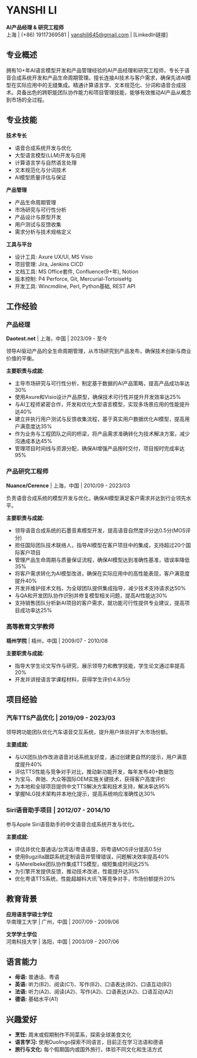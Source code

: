 # YANSHI LI

**AI产品经理 & 研究工程师**  
上海 | (+86) 19117369581 | yanshili645@gmail.com | [LinkedIn链接]

## 专业概述

拥有10+年AI语言模型开发和产品管理经验的AI产品经理和研究工程师，专长于语音合成系统开发和产品生命周期管理。擅长连接AI技术与客户需求，确保先进AI模型在实际应用中的无缝集成。精通计算语言学、文本规范化、分词和语音合成技术。具备出色的跨职能团队协作能力和项目管理技能，能够有效推动AI产品从概念到市场的全过程。

## 专业技能

**技术专长**
- 语音合成系统开发与优化
- 大型语言模型(LLM)开发与应用
- 计算语言学与自然语言处理
- 文本规范化与分词技术
- AI模型质量评估与保证

**产品管理**
- 产品生命周期管理
- 市场研究与可行性分析
- 产品设计与原型开发
- 用户测试与反馈收集
- 需求分析与技术规格定义

**工具与平台**
- 设计工具: Axure UX/UI, MS Visio
- 项目管理: Jira, Jenkins CICD
- 文档工具: MS Office套件, Confluence(9+年), Notion
- 版本控制: P4 Perforce, Git, Mercurial-TortoiseHg
- 开发工具: Wincmdline, Perl, Python基础, REST API

## 工作经验

### 产品经理
**Daotest.net** | 上海，中国 | 2023/09 - 至今

领导AI驱动产品的全生命周期管理，从市场研究到产品发布，确保技术创新与商业价值的平衡。

**主要职责与成就:**
- 主导市场研究与可行性分析，制定基于数据的AI产品策略，提高产品成功率达30%
- 使用Axure和Visio设计产品原型，确保技术可行性并提升开发效率达25%
- 与AI工程师紧密合作，开发和优化大型语言模型，实现多场景应用的性能提升达40%
- 建立并执行用户测试与反馈收集流程，基于真实用户数据优化AI模型，提高用户满意度达35%
- 作为业务与工程团队之间的桥梁，将产品需求准确转化为技术解决方案，减少沟通成本达45%
- 管理项目时间线与资源分配，确保AI增强产品按时交付，项目按时完成率达95%

### 产品研究工程师
**Nuance/Cerence** | 上海，中国 | 2010/09 - 2023/03

负责语音合成系统的模型开发与优化，确保AI模型满足客户需求并达到行业领先水平。

**主要职责与成就:**
- 领导语音合成系统的石墨音素模型开发，提高语音自然度评分达0.5分(MOS评分)
- 担任国际团队技术联络人，指导AI模型在客户项目中的集成，支持超过20个国际客户项目
- 管理产品生命周期与质量保证流程，确保AI模型达到准确性基准，错误率降低35%
- 将客户需求转化为AI模型改进，确保在实际应用中的高性能表现，客户满意度提升40%
- 开发并维护技术文档，为全球团队提供集成指导，减少技术支持请求达50%
- 与QA和开发团队协作识别并修复模型相关问题，提高AI性能达30%
- 支持销售团队分析新AI项目的客户需求，就功能可行性提供专业建议，提高项目成功率达25%

### 高等教育文学教师
**梧州学院** | 梧州，中国 | 2009/07 - 2010/08

**主要职责与成就:**
- 指导大学生论文写作与研究，展示领导力和教学技能，学生论文通过率提高20%
- 开发并讲授语言学课程材料，获得学生评价4.8/5分

## 项目经验

### 汽车TTS产品优化 | 2019/09 - 2023/03
领导跨功能团队优化汽车语音交互系统，提升用户体验并扩大市场份额。

**主要成就:**
- 与UX团队协作改进语音对话系统友好度，通过创建更自然的提示，用户满意度提升40%
- 评估TTS性能与竞争对手对比，推动新功能开发，每年发布40+数据包
- 为宝马、奔驰、大众等国际OEM实施关键技术，获得客户高度评价
- 为本地和全球项目提供中文TTS解决方案和技术支持，解决率达95%
- 掌握NLG技术架构并本地化提示，提高系统响应准确性达30%

### Siri语音助手项目 | 2012/07 - 2014/10
参与Apple Siri语音助手的中文语音合成系统开发与优化。

**主要成就:**
- 评估并优化普通话/台湾话/粤语语音，将粤语MOS评分提高0.5分
- 使用Bugzilla跟踪系统定制语音并管理错误，问题解决效率提高40%
- 与Merelbeke团队协作集成TTS模型，缩短集成时间达25%
- 为引擎开发提供反馈，推动技术改进，性能提升达35%
- 优化粤语TTS系统，性能超越科大讯飞等竞争对手，市场份额提升20%

## 教育背景

**应用语言学硕士学位**  
华南理工大学 | 广州，中国 | 2007/09 - 2009/06

**文学学士学位**  
河南科技大学 | 洛阳，中国 | 2003/09 - 2007/06

## 语言能力

- **母语:** 普通话、粤语
- **英语:** 听力(B2)、阅读(C1)、写作(B2)、口语表达(B2)、口语互动(B2)
- **法语:** 听力(A2)、阅读(A2)、写作(A2)、口语表达(A2)、口语互动(A2)
- **德语:** 基础水平(A1)

## 兴趣爱好

- **烹饪:** 周末或假期制作不同菜系，探索全球美食文化
- **语言学习:** 使用Duolingo探索不同语言，目前正在学习法语和德语
- **旅行与文化:** 每个假期国内或国外旅行，体验不同文化和生活方式
